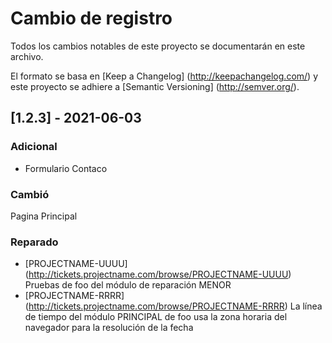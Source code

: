 # Cambio de registro
Todos los cambios notables de este proyecto se documentarán en este archivo.
 
El formato se basa en [Keep a Changelog] (http://keepachangelog.com/)
y este proyecto se adhiere a [Semantic Versioning] (http://semver.org/).

 
## [1.2.3] - 2021-06-03
 
### Adicional
- Formulario Contaco
   
### Cambió
Pagina Principal
 
### Reparado
 
- [PROJECTNAME-UUUU] (http://tickets.projectname.com/browse/PROJECTNAME-UUUU)
  Pruebas de foo del módulo de reparación MENOR
- [PROJECTNAME-RRRR] (http://tickets.projectname.com/browse/PROJECTNAME-RRRR)
  La línea de tiempo del módulo PRINCIPAL de foo usa la zona horaria del navegador para la resolución de la fecha 